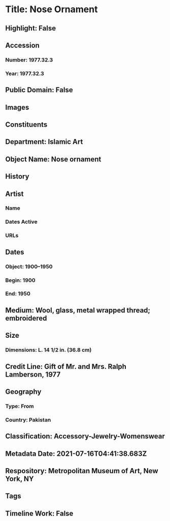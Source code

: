 # Title: Nose Ornament
## Highlight: False
## Accession
### Number: 1977.32.3
### Year: 1977.32.3
## Public Domain: False
## Images
## Constituents
## Department: Islamic Art
## Object Name: Nose ornament
## History
## Artist
### Name
### Dates Active
### URLs
## Dates
### Object: 1900–1950
### Begin: 1900
### End: 1950
## Medium: Wool, glass, metal wrapped thread; embroidered
## Size
### Dimensions: L. 14 1/2 in. (36.8 cm)
## Credit Line: Gift of Mr. and Mrs. Ralph Lamberson, 1977
## Geography
### Type: From
### Country: Pakistan
## Classification: Accessory-Jewelry-Womenswear
## Metadata Date: 2021-07-16T04:41:38.683Z
## Respository: Metropolitan Museum of Art, New York, NY
## Tags
## Timeline Work: False